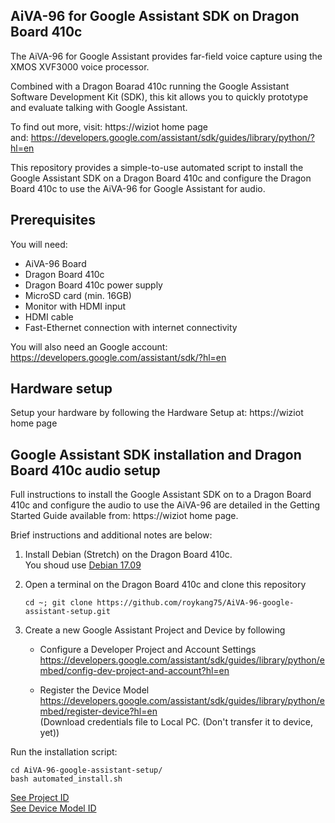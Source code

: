 AiVA-96 for Google Assistant SDK on Dragon Board 410c 
---
The AiVA-96 for Google Assistant provides far-field voice capture using the XMOS XVF3000 voice processor.

Combined with a Dragon Boarad 410c running the Google Assistant Software Development Kit (SDK), this kit allows you to quickly prototype and evaluate talking with Google Assistant.

To find out more, visit: https://wiziot home page  
and: https://developers.google.com/assistant/sdk/guides/library/python/?hl=en

This repository provides a simple-to-use automated script to install the Google Assistant SDK on a Dragon Board 410c and configure the Dragon Board 410c to use the AiVA-96 for Google Assistant for audio.

Prerequisites
---

You will need:

- AiVA-96 Board
- Dragon Board 410c
- Dragon Board 410c power supply
- MicroSD card (min. 16GB)
- Monitor with HDMI input
- HDMI cable
- Fast-Ethernet connection with internet connectivity  

You will also need an Google account: https://developers.google.com/assistant/sdk/?hl=en

Hardware setup
---
Setup your hardware by following the Hardware Setup at: https://wiziot home page

Google Assistant SDK installation and Dragon Board 410c audio setup
---
Full instructions to install the Google Assistant SDK on to a Dragon Board 410c and configure the audio to use the AiVA-96 are detailed in the Getting Started Guide available from: https://wiziot home page.

Brief instructions and additional notes are below:

1. Install Debian (Stretch) on the Dragon Board 410c.  
   You shoud use [Debian 17.09](http://releases.linaro.org/96boards/dragonboard410c/linaro/debian/17.09/dragonboard410c_sdcard_install_debian-283.zip)

2. Open a terminal on the Dragon Board 410c and clone this repository
    ```
    cd ~; git clone https://github.com/roykang75/AiVA-96-google-assistant-setup.git
    ```

3. Create a new Google Assistant Project and Device by following
    - Configure a Developer Project and Account Settings
    https://developers.google.com/assistant/sdk/guides/library/python/embed/config-dev-project-and-account?hl=en

    - Register the Device Model
    https://developers.google.com/assistant/sdk/guides/library/python/embed/register-device?hl=en  
    (Download credentials file to Local PC. (Don't transfer it to device, yet))


Run the installation script: 
```
cd AiVA-96-google-assistant-setup/
bash automated_install.sh
```

[See Project ID](./ProjectId.md)  
[See Device Model ID](./ModelId.md)
